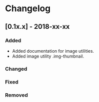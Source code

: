 # Changelog

## [0.1x.x] - 2018-xx-xx

### Added

- Added documentation for image utilities.
- Added image utility .img-thumbnail.

### Changed

### Fixed

### Removed
